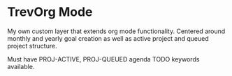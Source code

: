 # TrevOrg Mode

My own custom layer that extends org mode functionality. Centered around monthly and yearly goal creation as well as active project and queued project structure.

Must have PROJ-ACTIVE, PROJ-QUEUED agenda TODO keywords available.
